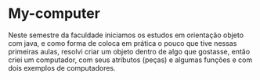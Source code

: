 # My-computer
Neste semestre da faculdade iniciamos os estudos em orientação objeto com java, e como forma de coloca em prática o pouco que tive nessas primeiras aulas, resolvi criar um objeto dentro de algo que gostasse, então criei um computador, com seus atributos (peças) e algumas funções e com dois exemplos de computadores. 
